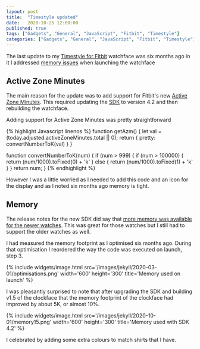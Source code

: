 ```yaml
---
layout: post
title:  "Timestyle updated"
date:   2020-10-25 12:00:00
published: true
tags: ["Gadgets", "General", "JavaScript", "Fitbit", "Timestyle"]
categories: ["Gadgets", "General", "JavaScript", "Fitbit", "Timestyle"]
---
```


The last update to my [Timestyle for Fitbit][timestyle-fitbit-url] watchface was six months ago in it I addressed [memory issues][previous-post-url] when launching the watchface

## Active Zone Minutes

The main reason for the update was to add support for Fitbit's new [Active Zone Minutes][azm-url]. This required updating the [SDK][sdk-42-url] to version 4.2 and then rebuilding the watchface.

Adding support for Active Zone Minutes was pretty straightforward

{% highlight Javascript linenos %}
function getAzm() {
  let val = (today.adjusted.activeZoneMinutes.total || 0);
  return {
    pretty: convertNumberToK(val)
  }
}

function convertNumberToK(num) {
  if (num > 999) {
    if (num > 100000) {
      return (num/1000).toFixed(0) + 'k' 
    } else {
      return (num/1000).toFixed(1) + 'k' 
    }
  }
  return num;
}
{% endhighlight %}

However I was a little worried as I needed to add this code and an icon for the display and as I noted six months ago memory is tight.

## Memory

The release notes for the new SDK did say that [more memory was available for the newer watches][sdk-memory-url]. This was great for those watches but I still had to support the older watches as well.

I had measured the memory footprint as I optimised six months ago. During that optimisation I reordered the way the code was executed on launch, step 3.

{% include widgets/image.html src='/images/jekyll/2020-03-01/optimisations.png' width='600' height='300' title='Memory used on launch' %}

I was pleasantly surprised to note that after upgrading the SDK and building v1.5 of the clockface that the memory footprint of the clockface had improved by about 5K, or almost 10%.

{% include widgets/image.html src='/images/jekyll/2020-10-01/memory15.png' width='600' height='300' title='Memory used with SDK 4.2' %}

I celebrated by adding some extra colours to match shirts that I have.

[previous-post-url]:            /blog/2020/03/01/fitbit-memory-management
[timestyle-fitbit-url]:         https://gallery.fitbit.com/details/dfe5fccd-01e5-4979-a5ad-070673df12dd
[timestyle-source-url]:         https://bitbucket.org/derekwilson/timestyle-fitbit/src/master/
[sdk-42-url]:                   https://dev.fitbit.com/blog/2020-09-10-announcing-fitbit-os-sdk-4.2/
[sdk-memory-url]:               https://dev.fitbit.com/blog/2020-09-10-announcing-fitbit-os-sdk-4.2/#double-memory-for-versa-2
[azm-url]:                      https://blog.fitbit.com/active-zone-minutes/

